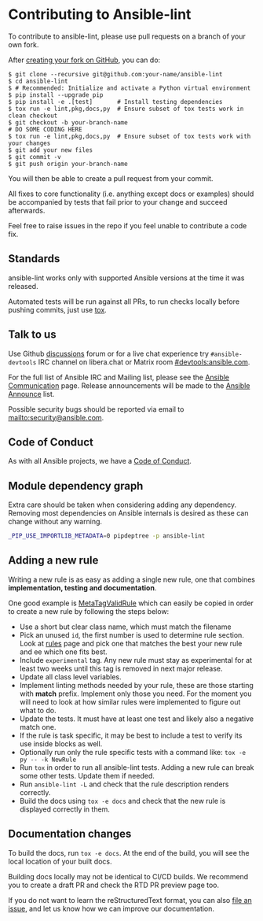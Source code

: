 # Contributing to Ansible-lint

To contribute to ansible-lint, please use pull requests on a branch of your own
fork.

After [creating your fork on GitHub], you can do:

```shell-session
$ git clone --recursive git@github.com:your-name/ansible-lint
$ cd ansible-lint
$ # Recommended: Initialize and activate a Python virtual environment
$ pip install --upgrade pip
$ pip install -e .[test]       # Install testing dependencies
$ tox run -e lint,pkg,docs,py  # Ensure subset of tox tests work in clean checkout
$ git checkout -b your-branch-name
# DO SOME CODING HERE
$ tox run -e lint,pkg,docs,py  # Ensure subset of tox tests work with your changes
$ git add your new files
$ git commit -v
$ git push origin your-branch-name
```

You will then be able to create a pull request from your commit.

All fixes to core functionality (i.e. anything except docs or examples) should
be accompanied by tests that fail prior to your change and succeed afterwards.

Feel free to raise issues in the repo if you feel unable to contribute a code
fix.

## Standards

ansible-lint works only with supported Ansible versions at the time it was
released.

Automated tests will be run against all PRs, to run checks locally before
pushing commits, just use [tox](https://tox.wiki/en/latest/).

## Talk to us

Use Github [discussions] forum or for a live chat experience try
`#ansible-devtools` IRC channel on libera.chat or Matrix room
[#devtools:ansible.com](https://matrix.to/#/#devtools:ansible.com).

For the full list of Ansible IRC and Mailing list, please see the [Ansible
Communication] page. Release announcements will be made to the [Ansible
Announce] list.

Possible security bugs should be reported via email to
<mailto:security@ansible.com>.

## Code of Conduct

As with all Ansible projects, we have a [Code of Conduct].

[ansible announce]: https://groups.google.com/forum/#!forum/ansible-announce
[ansible communication]:
  https://docs.ansible.com/ansible/latest/community/communication.html
[code of conduct]:
  https://docs.ansible.com/ansible/latest/community/code_of_conduct.html
[creating your fork on github]:
  https://docs.github.com/en/get-started/quickstart/contributing-to-projects
[discussions]: https://github.com/ansible/ansible-lint/discussions
[supported ansible versions]:
  https://docs.ansible.com/ansible-core/devel/reference_appendices/release_and_maintenance.html#ansible-core-release-cycle
[tox]: https://tox.readthedocs.io

## Module dependency graph

Extra care should be taken when considering adding any dependency. Removing most
dependencies on Ansible internals is desired as these can change without any
warning.

```bash exec="1" source="console"
_PIP_USE_IMPORTLIB_METADATA=0 pipdeptree -p ansible-lint
```

## Adding a new rule

Writing a new rule is as easy as adding a single new rule, one that combines
**implementation, testing and documentation**.

One good example is [MetaTagValidRule] which can easily be copied in order to
create a new rule by following the steps below:

- Use a short but clear class name, which must match the filename
- Pick an unused `id`, the first number is used to determine rule section. Look
  at [rules](rules/index.md) page and pick one that matches the best your new
  rule and ee which one fits best.
- Include `experimental` tag. Any new rule must stay as experimental for at
  least two weeks until this tag is removed in next major release.
- Update all class level variables.
- Implement linting methods needed by your rule, these are those starting with
  **match** prefix. Implement only those you need. For the moment you will need
  to look at how similar rules were implemented to figure out what to do.
- Update the tests. It must have at least one test and likely also a negative
  match one.
- If the rule is task specific, it may be best to include a test to verify its
  use inside blocks as well.
- Optionally run only the rule specific tests with a command like:
  `tox -e py -- -k NewRule`
- Run `tox` in order to run all ansible-lint tests. Adding a new rule can break
  some other tests. Update them if needed.
- Run `ansible-lint -L` and check that the rule description renders correctly.
- Build the docs using `tox -e docs` and check that the new rule is displayed
  correctly in them.

[metatagvalidrule]:
  https://github.com/ansible/ansible-lint/blob/main/src/ansiblelint/rules/meta_no_tags.py

## Documentation changes

To build the docs, run `tox -e docs`. At the end of the build, you will see the
local location of your built docs.

Building docs locally may not be identical to CI/CD builds. We recommend you to
create a draft PR and check the RTD PR preview page too.

If you do not want to learn the reStructuredText format, you can also
[file an issue](https://github.com/ansible/ansible-lint/issues), and let us know
how we can improve our documentation.
